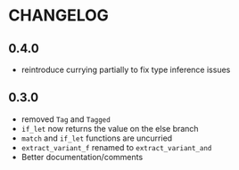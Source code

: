 # CHANGELOG

## 0.4.0

- reintroduce currying partially to fix type inference issues

## 0.3.0

- removed `Tag` and `Tagged`
- `if_let` now returns the value on the else branch
- `match` and `if_let` functions are uncurried
- `extract_variant_f` renamed to `extract_variant_and`
- Better documentation/comments

